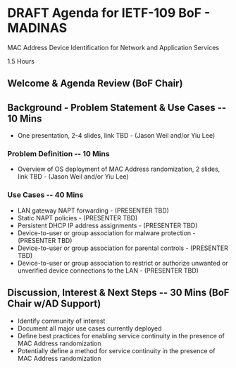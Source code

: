 # DRAFT Agenda for IETF-109 BoF - MADINAS
MAC Address Device Identification for Network and Application Services

1.5 Hours

## Welcome & Agenda Review (BoF Chair)

## Background - Problem Statement & Use Cases -- 10 Mins
- One presentation, 2-4 slides, link TBD - (Jason Weil and/or Yiu Lee)

### Problem Definition -- 10 Mins
- Overview of OS deployment of MAC Address randomization, 2 slides, link TBD - (Jason Weil and/or Yiu Lee)

### Use Cases -- 40 Mins
- LAN gateway NAPT forwarding - (PRESENTER TBD)
- Static NAPT policies - (PRESENTER TBD)
- Persistent DHCP IP address assignments - (PRESENTER TBD)
- Device-to-user or group association for malware protection - (PRESENTER TBD)
- Device-to-user or group association for parental controls - (PRESENTER TBD)
- Device-to-user or group association to restrict or authorize unwanted or unverified device connections to the LAN - (PRESENTER TBD)

## Discussion, Interest & Next Steps -- 30 Mins (BoF Chair w/AD Support)
- Identify community of interest 
- Document all major use cases currently deployed
- Define best practices for enabling service continuity in the presence of MAC Address randomization
- Potentially define a method for service continuity in the presence of MAC Address randomization
